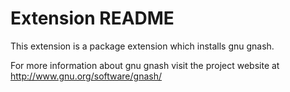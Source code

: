 # Extension README

This extension is a package extension which installs gnu gnash.

For more information about gnu gnash visit the project website at
http://www.gnu.org/software/gnash/

